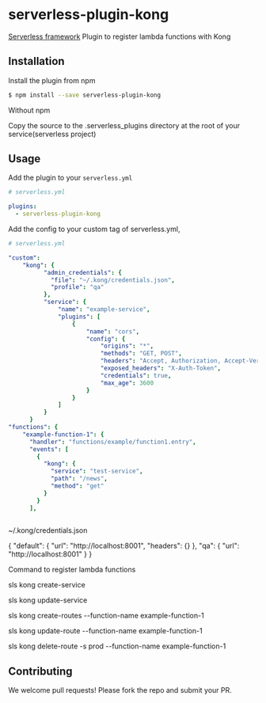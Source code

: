 # serverless-plugin-kong

[Serverless framework](https://www.serverless.com) Plugin to register lambda functions with Kong

## Installation

Install the plugin from npm

```bash
$ npm install --save serverless-plugin-kong
```

Without npm

Copy the source to the .serverless_plugins directory at the root of your service(serverless project)

## Usage

Add the plugin to your `serverless.yml`

```yaml
# serverless.yml

plugins:
  - serverless-plugin-kong
```

Add the config to your custom tag of serverless.yml,

```yaml
# serverless.yml

"custom":
    "kong": {
          "admin_credentials": {
            "file": "~/.kong/credentials.json",
            "profile": "qa"
          },
          "service": {
              "name": "example-service",
              "plugins": [
                  {
                      "name": "cors",
                      "config": {
                          "origins": "*",
                          "methods": "GET, POST",
                          "headers": "Accept, Authorization, Accept-Version, Content-Length, Content-Type, Date, X-Auth-Token",
                          "exposed_headers": "X-Auth-Token",
                          "credentials": true,
                          "max_age": 3600
                      }
                  }
              ]
          }
      }
"functions": {
    "example-function-1": {
      "handler": "functions/example/function1.entry",
      "events": [
        {
          "kong": {
            "service": "test-service",
            "path": "/news",
            "method": "get"
          }
        }
      ],
    
```

~/.kong/credentials.json

{
  "default": { 
    "url": "http://localhost:8001",
    "headers": {}
  },
  "qa": {
   "url": "http://localhost:8001"
  }
}


Command to register lambda functions

sls kong create-service 

sls kong update-service

sls kong create-routes --function-name example-function-1

sls kong update-route --function-name example-function-1

sls kong delete-route -s prod --function-name example-function-1

## Contributing

We welcome pull requests! Please fork the repo and submit your PR.
